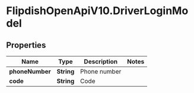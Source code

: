 # FlipdishOpenApiV10.DriverLoginModel

## Properties
Name | Type | Description | Notes
------------ | ------------- | ------------- | -------------
**phoneNumber** | **String** | Phone number | 
**code** | **String** | Code | 


